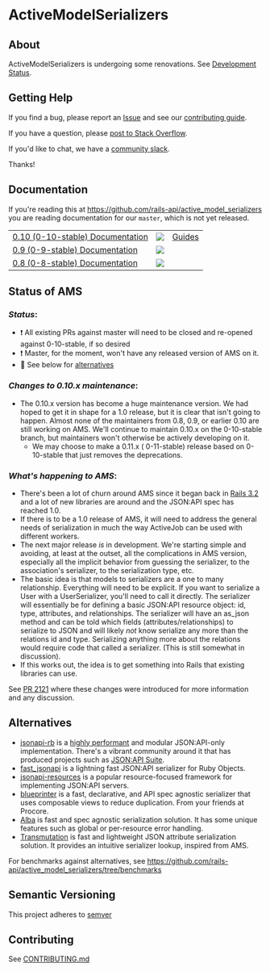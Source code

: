 # ActiveModelSerializers

## About

ActiveModelSerializers is undergoing some renovations. See [Development Status](#status-of-ams).

## Getting Help

If you find a bug, please report an [Issue](https://github.com/rails-api/active_model_serializers/issues/new)
and see our [contributing guide](CONTRIBUTING.md).

If you have a question, please [post to Stack Overflow](http://stackoverflow.com/questions/tagged/active-model-serializers).

If you'd like to chat, we have a [community slack](http://amserializers.herokuapp.com).

Thanks!

## Documentation

If you're reading this at https://github.com/rails-api/active_model_serializers you are
reading documentation for our `master`, which is not yet released.

<table>
  <tr>  
    <td>
      <a href='https://github.com/rails-api/active_model_serializers/tree/0-10-stable'>0.10 (0-10-stable) Documentation
      </a>
    </td>
    <td>
      <a href='http://www.rubydoc.info/gems/active_model_serializers/0.10.6'>
        <img src='http://img.shields.io/badge/yard-docs-blue.svg' />
      </a>
    </td>
    <td>
      <a href='https://github.com/rails-api/active_model_serializers/tree/v0.10.6/docs'>
        Guides
      </a>
    </td>
  </tr>
  <tr>
    <td>
      <a href='https://github.com/rails-api/active_model_serializers/tree/0-9-stable'>0.9 (0-9-stable) Documentation
      </a>
    </td>
    <td>
      <a href='http://www.rubydoc.info/github/rails-api/active_model_serializers/0-9-stable'>
        <img src='http://img.shields.io/badge/yard-docs-blue.svg' />
      </a>
    </td>
    <td></td>
  </tr>
  <tr>
    <td>
      <a href='https://github.com/rails-api/active_model_serializers/tree/0-8-stable'>0.8 (0-8-stable) Documentation
      </a>
    </td>
    <td>
      <a href='http://www.rubydoc.info/github/rails-api/active_model_serializers/0-8-stable'>
        <img src='http://img.shields.io/badge/yard-docs-blue.svg' />
      </a>
    </td>
    <td></td>
  </tr>
</table>


## Status of AMS

### *Status*:

- ❗️ All existing PRs against master will need to be closed and re-opened against 0-10-stable, if so desired
- ❗️ Master, for the moment, won't have any released version of AMS on it.
- :eyes: See below for [alternatives](#alternatives)


### *Changes to 0.10.x maintenance*:

- The 0.10.x version has become a huge maintenance version.  We had hoped to get it in shape for a 1.0 release, but it is clear that isn't going to happen.  Almost none of the maintainers from 0.8, 0.9, or earlier 0.10 are still working on AMS. We'll continue to maintain 0.10.x on the 0-10-stable branch, but maintainers won't otherwise be actively developing on it.
  - We may choose to make a 0.11.x ( 0-11-stable) release based on 0-10-stable that just removes the deprecations.

### *What's happening to AMS*:

- There's been a lot of churn around AMS since it began back in [Rails 3.2](CHANGELOG-prehistory.md) and a lot of new libraries are around and the JSON:API spec has reached 1.0.
- If there is to be a 1.0 release of AMS, it will need to address the general needs of serialization in much the way ActiveJob can be used with different workers.
- The next major release *is* in development. We're starting simple and avoiding, at least at the outset, all the complications in AMS version, especially all the implicit behavior from guessing the serializer, to the association's serializer, to the serialization type, etc.
- The basic idea is that models to serializers are a one to many relationship.  Everything will need to be explicit.  If you want to serialize a User with a UserSerializer, you'll need to call it directly.  The serializer will essentially be for defining a basic JSON:API resource object: id, type, attributes, and relationships. The serializer will have an as_json method and can be told which fields (attributes/relationships) to serialize to JSON and will likely *not* know serialize any more than the relations id and type.  Serializing anything more about the relations would require code that called a serializer. (This is still somewhat in discussion).
- If this works out, the idea is to get something into Rails that existing libraries can use.

See [PR 2121](https://github.com/rails-api/active_model_serializers/pull/2121) where these changes were introduced for more information and any discussion.



## Alternatives

- [jsonapi-rb](http://jsonapi-rb.org/) is a [highly performant](https://gist.github.com/NullVoxPopuli/748e89ddc1732b42fdf42435d773734a) and modular JSON:API-only implementation.  There's a vibrant community around it that has produced projects such as [JSON:API Suite](https://jsonapi-suite.github.io/jsonapi_suite_deprecated/).
- [fast_jsonapi](https://github.com/fast-jsonapi/fast_jsonapi) is a lightning fast JSON:API serializer for Ruby Objects.
- [jsonapi-resources](https://github.com/cerebris/jsonapi-resources) is a popular resource-focused framework for implementing JSON:API servers.
- [blueprinter](https://github.com/procore/blueprinter) is a fast, declarative, and API spec agnostic serializer that uses composable views to reduce duplication. From your friends at Procore.
- [Alba](https://github.com/okuramasafumi/alba) is fast and spec agnostic serialization solution. It has some unique features such as global or per-resource error handling.
- [Transmutation](https://github.com/spellbook-technology/transmutation) is fast and lightweight JSON attribute serialization solution. It provides an intuitive serializer lookup, inspired from AMS.


For benchmarks against alternatives, see https://github.com/rails-api/active_model_serializers/tree/benchmarks



## Semantic Versioning

This project adheres to [semver](http://semver.org/)

## Contributing

See [CONTRIBUTING.md](CONTRIBUTING.md)
